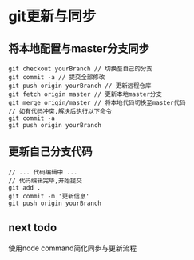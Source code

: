 # git更新与同步
## 将本地配置与master分支同步
```
git checkout yourBranch // 切换至自己的分支
git commit -a // 提交全部修改
git push origin yourBranch // 更新远程仓库
git fetch origin master // 更新本地master分支
git merge origin/master // 将本地代码切换至master代码
// 如有代码冲突,解决后执行以下命令
git commit -a
git push origin yourBranch
```

## 更新自己分支代码
```
// ... 代码编辑中 ...
// 代码编辑完毕,开始提交
git add .
git commit -m '更新信息'
git push origin yourBranch
```

## next todo
使用node command简化同步与更新流程

